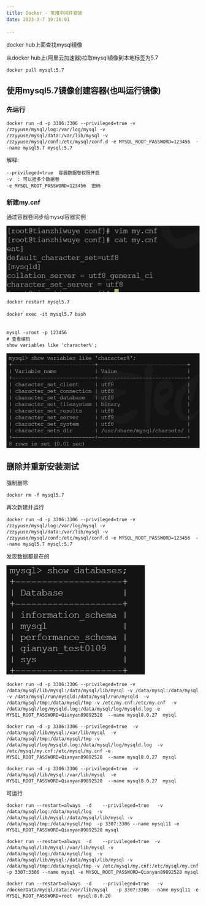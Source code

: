 ```yaml
---
title: Docker - 常用中间件安装
date: 2023-3-7 19:16:01

---
```




docker hub上面查找mysql镜像



从docker hub上(阿里云加速器)拉取mysql镜像到本地标签为5.7

```
docker pull mysql:5.7
```



## 使用mysql5.7镜像创建容器(也叫运行镜像)



### 先运行

```
docker run -d -p 3306:3306 --privileged=true -v /zzyyuse/mysql/log:/var/log/mysql -v /zzyyuse/mysql/data:/var/lib/mysql -v /zzyyuse/mysql/conf:/etc/mysql/conf.d -e MYSQL_ROOT_PASSWORD=123456  --name mysql5.7 mysql:5.7
```

解释:

```
--privileged=true  容器数据卷权限开启
-v  : 可以挂多个数据卷
-e MYSQL_ROOT_PASSWORD=123456  密码
```





### 新建my.cnf

通过容器卷同步给mysql容器实例

![image-20220109150948997](./images/20220109150949.png)



```
docker restart mysql5.7

docker exec -it mysql5.7 bash


mysql -uroot -p 123456
# 查看编码
show variables like 'character%';
```

![image-20220109151648770](./images/20220109151648.png)





## 删除并重新安装测试

强制删除

```
docker rm -f mysql5.7
```

再次新建并运行

```
docker run -d -p 3306:3306 --privileged=true -v /zzyyuse/mysql/log:/var/log/mysql -v /zzyyuse/mysql/data:/var/lib/mysql -v /zzyyuse/mysql/conf:/etc/mysql/conf.d -e MYSQL_ROOT_PASSWORD=123456  --name mysql5.7 mysql:5.7
```

发现数据都是在的

![image-20220109152557342](./images/20220109152557.png)

```
docker run -d -p 3306:3306 --privileged=true -v /data/mysql/lib/mysql:/data/mysql/lib/mysql -v /data/mysql:/data/mysql -v /data/mysql/run/mysqld:/data/mysql/run/mysqld  -v /data/mysql/tmp:/data/mysql/tmp -v /etc/my.cnf:/etc/my.cnf  -v /data/mysql/log/mysqld.log:/data/mysql/log/mysqld.log -e MYSQL_ROOT_PASSWORD=Qianyan89892528  --name mysql8.0.27  mysql
```



```
docker run -d -p 3306:3306 --privileged=true  -v /data/mysql/lib/mysql:/var/lib/mysql  -v /data/mysql/tmp:/data/mysql/tmp -v /data/mysql/log/mysqld.log:/data/mysql/log/mysqld.log  -v /etc/mysql/my.cnf:/etc/mysql/my.cnf -e MYSQL_ROOT_PASSWORD=Qianyan89892528  --name mysql8.0.27  mysql
```



```
docker run -d -p 3306:3306 --privileged=true  -v /data/mysql/lib/mysql:/var/lib/mysql  -e MYSQL_ROOT_PASSWORD=Qianyan89892528  --name mysql8.0.27  mysql
```



可运行

```
docker run --restart=always  -d    --privileged=true   -v /data/mysql/log:/data/mysql/log  -v /data/mysql/lib/mysql:/data/mysql/lib/mysql -v /data/mysql/tmp:/data/mysql/tmp  -p 3307:3306 --name mysql11 -e MYSQL_ROOT_PASSWORD=Qianyan89892528 mysql
```



```
docker run --restart=always  -d    --privileged=true  -v /data/mysql/lib/mysql:/var/lib/mysql -v /data/mysql/log:/data/mysql/log  -v /data/mysql/lib/mysql:/data/mysql/lib/mysql -v /data/mysql/tmp:/data/mysql/tmp -v /etc/mysql/my.cnf:/etc/mysql/my.cnf  -p 3307:3306 --name mysql -e MYSQL_ROOT_PASSWORD=Qianyan89892528 mysql
```



```
docker run --restart=always  -d    --privileged=true   -v /dockerData/mysql/data:/var/lib/mysql   -p 3307:3306 --name mysql11 -e MYSQL_ROOT_PASSWORD=root  mysql:8.0.20 
```

